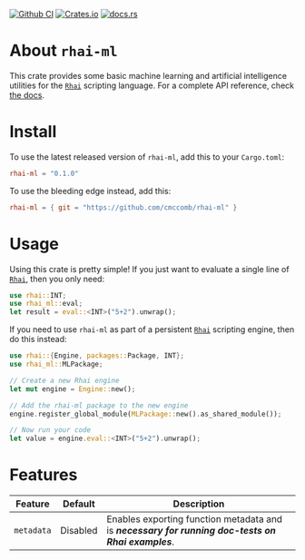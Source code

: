 [![Github CI](https://github.com/rhaiscript/rhai-ml/actions/workflows/tests.yml/badge.svg)](https://github.com/rhaiscript/rhai-ml/actions)
[![Crates.io](https://img.shields.io/crates/v/rhai-ml.svg)](https://crates.io/crates/rhai-ml)
[![docs.rs](https://img.shields.io/docsrs/rhai-ml/latest?logo=rust)](https://docs.rs/rhai-ml)

# About `rhai-ml`

This crate provides some basic machine learning and artificial intelligence utilities for the [`Rhai`](https://rhai.rs/) 
scripting language. For a complete API reference, check [the docs](https://docs.rs/rhai-ml).

# Install

To use the latest released version of `rhai-ml`, add this to your `Cargo.toml`:

```toml
rhai-ml = "0.1.0"
```

To use the bleeding edge instead, add this:

```toml
rhai-ml = { git = "https://github.com/cmccomb/rhai-ml" }
```

# Usage

Using this crate is pretty simple! If you just want to evaluate a single line of [`Rhai`](https://rhai.rs/), then you only need:

```rust
use rhai::INT;
use rhai_ml::eval;
let result = eval::<INT>("5+2").unwrap();
```

If you need to use `rhai-ml` as part of a persistent [`Rhai`](https://rhai.rs/) scripting engine, then do this instead:

```rust
use rhai::{Engine, packages::Package, INT};
use rhai_ml::MLPackage;

// Create a new Rhai engine
let mut engine = Engine::new();

// Add the rhai-ml package to the new engine
engine.register_global_module(MLPackage::new().as_shared_module());

// Now run your code
let value = engine.eval::<INT>("5+2").unwrap();
```

# Features

| Feature     | Default  | Description                                                                                                                                                                                                                                                                                                                                                                                                                                                                                                           |
| ----------- | -------- | --------------------------------------------------------------------------------------------------------------------------------------------------------------------------------------------------------------------------------------------------------------------------------------------------------------------------------------------------------------------------------------------------------------------------------------------------------------------------------------------------------------------- |
| `metadata`  | Disabled | Enables exporting function metadata and is ___necessary for running doc-tests on Rhai examples___.                                                                                                                                                                                                                                                                                                                                                                                                                    |
